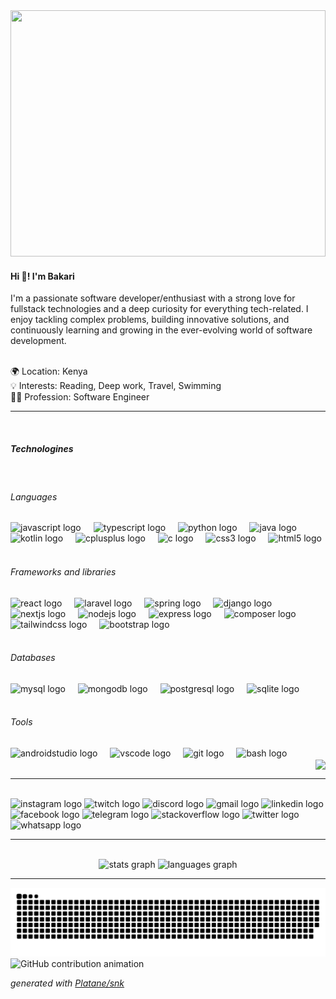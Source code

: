 <div align="center">
  <img height="394" width="100%" src="https://cdn.dribbble.com/users/730703/screenshots/6581243/avento.gif"  />
</div>

<h4 align="left">Hi 👋! I'm Bakari</h2>
<p>I'm a passionate software developer/enthusiast with a strong love for fullstack technologies and a deep curiosity for everything tech-related. I enjoy tackling complex problems, building innovative solutions, and continuously learning and growing in the ever-evolving world of software development.</p>
&nbsp;
<div>
  🌍 Location:   Kenya <br>
  💡 Interests:  Reading, Deep work, Travel, Swimming<br>
  👨‍💻 Profession: Software Engineer<br>
</div>
<hr>
&nbsp;
<div>
  <div align="left" width="70%">
    <h5>Technologines</h5>
    &nbsp;
    <h6>Languages</h6>
    <div>
      <img src="https://cdn.jsdelivr.net/gh/devicons/devicon/icons/javascript/javascript-original.svg" height="30" alt="javascript logo"  />
      <img width="12" />
      <img src="https://cdn.jsdelivr.net/gh/devicons/devicon/icons/typescript/typescript-original.svg" height="30" alt="typescript logo"  />
      <img width="12" />
      <img src="https://cdn.jsdelivr.net/gh/devicons/devicon/icons/python/python-original.svg" height="30" alt="python logo"  />
      <img width="12" />
      <img src="https://cdn.jsdelivr.net/gh/devicons/devicon/icons/java/java-original.svg" height="30" alt="java logo"  />
      <img width="12" />
      <img src="https://cdn.jsdelivr.net/gh/devicons/devicon/icons/kotlin/kotlin-original.svg" height="30" alt="kotlin logo"  />
      <img width="12" />
      <img src="https://cdn.jsdelivr.net/gh/devicons/devicon/icons/cplusplus/cplusplus-original.svg" height="30" alt="cplusplus logo"  />
      <img width="12" />
      <img src="https://cdn.jsdelivr.net/gh/devicons/devicon/icons/c/c-original.svg" height="30" alt="c logo"  />
      <img width="12" />
      <img src="https://cdn.jsdelivr.net/gh/devicons/devicon/icons/css3/css3-original.svg" height="40" alt="css3 logo"  />
      <img width="12" />
      <img src="https://cdn.jsdelivr.net/gh/devicons/devicon/icons/html5/html5-original.svg" height="40" alt="html5 logo"  />
    </div>    
    &nbsp;
    <h6>Frameworks and libraries</h6>
    <div>
      <img src="https://cdn.jsdelivr.net/gh/devicons/devicon/icons/react/react-original.svg" height="30" alt="react logo"  />
      <img width="12" />
      <img src="https://cdn.jsdelivr.net/gh/devicons/devicon/icons/laravel/laravel-plain.svg" height="30" alt="laravel logo"  />
      <img width="12" />
      <img src="https://cdn.jsdelivr.net/gh/devicons/devicon/icons/spring/spring-original.svg" height="30" alt="spring logo"  />
      <img width="12" />
      <img src="https://cdn.jsdelivr.net/gh/devicons/devicon/icons/django/django-plain.svg" height="30" alt="django logo"  />
      <img width="12" />
      <img src="https://cdn.jsdelivr.net/gh/devicons/devicon/icons/nextjs/nextjs-original.svg" height="30" alt="nextjs logo"  />
      <img width="12" />
      <img src="https://cdn.jsdelivr.net/gh/devicons/devicon/icons/nodejs/nodejs-original.svg" height="30" alt="nodejs logo"  />
      <img width="12" />
      <img src="https://cdn.jsdelivr.net/gh/devicons/devicon/icons/express/express-original.svg" height="30" alt="express logo"  />
      <img width="12" />
      <img src="https://cdn.jsdelivr.net/gh/devicons/devicon/icons/composer/composer-original.svg" height="30" alt="composer logo"  />
      <img width="12" />
      <img src="https://cdn.jsdelivr.net/gh/devicons/devicon/icons/tailwindcss/tailwindcss-original-wordmark.svg" height="30" alt="tailwindcss logo"  />
      <img width="12" />
      <img src="https://cdn.jsdelivr.net/gh/devicons/devicon/icons/bootstrap/bootstrap-original.svg" height="30" alt="bootstrap logo"  />
      <img width="12" />
    </div>
    &nbsp;
    <h6>Databases</h6>
    <div>
     <img src="https://cdn.jsdelivr.net/gh/devicons/devicon/icons/mysql/mysql-original.svg" height="30" alt="mysql logo"  />
    <img width="12" />
    <img src="https://cdn.jsdelivr.net/gh/devicons/devicon/icons/mongodb/mongodb-original.svg" height="30" alt="mongodb logo"  />
    <img width="12" />
    <img src="https://cdn.jsdelivr.net/gh/devicons/devicon/icons/postgresql/postgresql-original.svg" height="30" alt="postgresql logo"  />
    <img width="12" />   
    <img src="https://cdn.jsdelivr.net/gh/devicons/devicon/icons/sqlite/sqlite-original.svg" height="30" alt="sqlite logo"  />
    </div>
    &nbsp;
    <h6>Tools</h6>
    <div>
      <img src="https://cdn.jsdelivr.net/gh/devicons/devicon/icons/androidstudio/androidstudio-original.svg" height="30" alt="androidstudio logo"  />
      <img width="12" />
      <img src="https://cdn.jsdelivr.net/gh/devicons/devicon/icons/vscode/vscode-original.svg" height="30" alt="vscode logo"  />
      <img width="12" />
      <img src="https://cdn.jsdelivr.net/gh/devicons/devicon/icons/git/git-original.svg" height="30" alt="git logo"  />
      <img width="12" />
      <img src="https://cdn.jsdelivr.net/gh/devicons/devicon/icons/bash/bash-original.svg" height="30" alt="bash logo"  />
      <img width="12" />
    </div>
  </div>
  <div align="right" width="30%">
        <img align="center" height="100" src="https://camo.githubusercontent.com/62da68eb62b1e5f175f7d1f0191dd89a653d7908feb22d37d4a0ab07365d6791/68747470733a2f2f6d656469612e67697068792e636f6d2f6d656469612f4d3967624264396e6244724f5475314d71782f67697068792e676966"  />
  </div>
</div>

<hr>
&nbsp;
<div align="left">
  <img src="https://img.shields.io/static/v1?message=Instagram&logo=instagram&label=&color=E4405F&logoColor=white&labelColor=&style=for-the-badge" height="20" alt="instagram logo"  width="80"/>
  <img src="https://img.shields.io/static/v1?message=Twitch&logo=twitch&label=&color=9146FF&logoColor=white&labelColor=&style=for-the-badge" height="20" alt="twitch logo" width="80" />
  <img src="https://img.shields.io/static/v1?message=Discord&logo=discord&label=&color=7289DA&logoColor=white&labelColor=&style=for-the-badge" height="20" alt="discord logo"  width="80"/>
  <img src="https://img.shields.io/static/v1?message=Gmail&logo=gmail&label=&color=D14836&logoColor=white&labelColor=&style=for-the-badge" height="20" alt="gmail logo"  width="80"/>
  <img src="https://img.shields.io/static/v1?message=LinkedIn&logo=linkedin&label=&color=0077B5&logoColor=white&labelColor=&style=for-the-badge" height="20" alt="linkedin logo"  width="80"/>
  <img src="https://img.shields.io/static/v1?message=Facebook&logo=facebook&label=&color=1877F2&logoColor=white&labelColor=&style=for-the-badge" height="20" alt="facebook logo"  width="80"/>
  <img src="https://img.shields.io/static/v1?message=Telegram&logo=telegram&label=&color=2CA5E0&logoColor=white&labelColor=&style=for-the-badge" height="20" alt="telegram logo"  width="80"/>
  <img src="https://img.shields.io/static/v1?message=Stackoverflow&logo=stackoverflow&label=&color=FE7A16&logoColor=white&labelColor=&style=for-the-badge" height="20" alt="stackoverflow logo" width="80" />
  <img src="https://img.shields.io/static/v1?message=Twitter&logo=twitter&label=&color=1DA1F2&logoColor=white&labelColor=&style=for-the-badge" height="20" alt="twitter logo"  width="80"/>
  <img src="https://img.shields.io/static/v1?message=Whatsapp&logo=whatsapp&label=&color=25D366&logoColor=white&labelColor=&style=for-the-badge" height="20" alt="whatsapp logo"  width="80"/>
</div>
<hr>
&nbsp;
<div align="center">
  <img src="https://github-readme-stats.vercel.app/api?username=Bakarijack&hide_title=false&hide_rank=false&show_icons=true&include_all_commits=true&count_private=true&disable_animations=false&theme=dracula&locale=en&hide_border=false" height="150" alt="stats graph"  />
  <img src="https://github-readme-stats.vercel.app/api/top-langs?username=Bakarijack&locale=en&hide_title=false&layout=compact&card_width=320&langs_count=5&theme=dracula&hide_border=false" height="150" alt="languages graph"/>
</div>

<hr>



<picture>
  <source media="(prefers-color-scheme: dark)" srcset="https://raw.githubusercontent.com/platane/platane/output/github-contribution-grid-snake-dark.svg">
  <source media="(prefers-color-scheme: light)" srcset="https://raw.githubusercontent.com/platane/platane/output/github-contribution-grid-snake.svg">
  <img alt="github contribution grid snake animation" src="https://raw.githubusercontent.com/platane/platane/output/github-contribution-grid-snake.svg">
</picture>

<picture>
  <source media="(prefers-color-scheme: dark)" srcset="https://Bakarijack.github.io/Bakarijack/grid-snake-dark.svg" />
  <source media="(prefers-color-scheme: light)" srcset="https://Bakarijack.github.io/Bakarijack/grid-snake-light.svg" />
  <img alt="GitHub contribution animation" src="https://Bakarijack.github.io/Bakarijack/grid-snake.svg" />
</picture>

_generated with [Platane/snk](https://github.com/Bakarijack/snk)_


